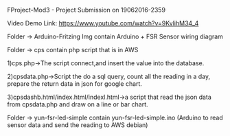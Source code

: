 FProject-Mod3 - Project Submission on 19062016-2359

Video Demo Link: https://www.youtube.com/watch?v=9KvlihM34_4

Folder -> Arduino-Fritzing Img contain Arduino + FSR Sensor wiring diagram

Folder -> cps contain php script that is in AWS

1)cps.php->The script connect,and insert the value into the database.

2)cpsdata.php->Script the do a sql query, count all the reading in a day, prepare the return data in json for google chart.

3)cpsdashb.html/index.html/indexl.html->a script that read the json data from cpsdata.php and draw on a line or bar chart.

Folder -> yun-fsr-led-simple contain yun-fsr-led-simple.ino (Arduino to read sensor data and send the reading to AWS debian)
